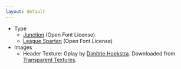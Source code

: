 ```yaml
---
layout: default
---
```

* Type
  * [Junction](https://www.theleagueofmoveabletype.com/junction) (Open Font License)
  * [League Spartan](https://www.theleagueofmoveabletype.com/league-spartan) (Open Font License)
* Images
  * Header Texture: Gplay by [Dimitrie Hoekstra](http://dhesign.com/).
  Downloaded from [Transparent Textures](https://www.transparenttextures.com/).